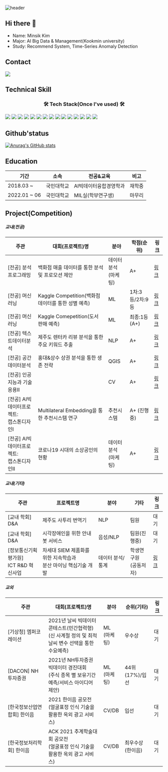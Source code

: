 ![header](https://capsule-render.vercel.app/api?type=waving&colo=auto&height=200&section=header&text=Welcome%20to%20Minsik's%20Github&fontSize=50)

## Hi there 👋
- Name: Minsik Kim
- Major: AI Big Data & Management(Kookmin university)
- Study: Recommend System, Time-Series Anomaly Detection

## Contact
<img src="https://img.shields.io/badge/animo1349@gmail.com-EA4335?style=for-the-badge&logo=Gmail&logoColor=white"> 

## Technical Skill
<h3 align="center"><b>🛠 Tech Stack(Once I've used) 🛠</b></h3>

<img src="https://img.shields.io/badge/Python-3776AB?style=for-the-badge&logo=Python&logoColor=white"> <img src="https://img.shields.io/badge/PyTorch-EE4C2C?style=for-the-badge&logo=PyTorch&logoColor=white"> <img src="https://img.shields.io/badge/TensorFlow-FF6F00?style=for-the-badge&logo=TensorFlow&logoColor=white"> <img src="https://img.shields.io/badge/MySQL-4479A1?style=for-the-badge&logo=MySQL&logoColor=white"> <img src="https://img.shields.io/badge/Qgis-589632?style=for-the-badge&logo=Qgis&logoColor=white"> <img src="https://img.shields.io/badge/Jupyter-F37626?style=for-the-badge&logo=Jupyter&logoColor=white"> <img src="https://img.shields.io/badge/Google Colab-F9AB00?style=for-the-badge&logo=Google Colab&logoColor=white">  <img src="https://img.shields.io/badge/PyCharm-000000?style=for-the-badge&logo=PyCharm&logoColor=white"> <img src="https://img.shields.io/badge/C++-00599C?style=for-the-badge&logo=C++&logoColor=white"> <img src="https://img.shields.io/badge/Wireshark-1679A7?style=for-the-badge&logo=Wireshark&logoColor=white"> <img src="https://img.shields.io/badge/Raspberry Pi-A22846?style=for-the-badge&logo=Raspberry Pi&logoColor=white"> <img src="https://img.shields.io/badge/Excel-217346?style=for-the-badge&logo=Excel&logoColor=white"> <img src="https://img.shields.io/badge/Notion-000000?style=for-the-badge&logo=Notion&logoColor=white"> <img src="https://img.shields.io/badge/Slack-4A154B?style=for-the-badge&logo=Slack&logoColor=white"> <img src="https://img.shields.io/badge/GitHub-181717?style=for-the-badge&logo=GitHub&logoColor=white"> 


## Github'status
[![Anurag's GitHub stats](https://github-readme-stats.vercel.app/api?username=minsik1349)](https://github.com/minsik1349/github-readme-stats)


## Education
|기간|소속|전공&교육|비고|
|------|---|---|---|
|2018.03 ~|국민대학교|AI빅데이터융합경영학과|재학중|
|2022.01 ~ 06|국민대학교|MIL실(학부연구생)|마무리|

## Project(Competition)

##### 교내(전공)
|주관|대회(프로젝트)명|분야|학점(순위)|링크|
|------|---|---|---|---|
|[전공] 분석프로그래밍|백화점 매출 데이터를 통한 분석 및 프로모션 제안|데이터 분석 <br/> (마케팅)|A+|[링크](https://github.com/minsik1349/Major_Project/tree/main/%EB%B6%84%EC%84%9D%ED%94%84%EB%A1%9C%EA%B7%B8%EB%9E%98%EB%B0%8D)|
|[전공] 머신러닝|Kaggle Competition(백화점 데이터를 통한 성별 예측)|ML|1차:3등/2차:9등|[링크](https://github.com/minsik1349/Major_Project/tree/main/Machine%20learning(Competition))|
|[전공] 머신러닝|Kaggle Comepetition(도서 판매 예측)|ML|최종:1등(A+)|[링크](https://github.com/minsik1349/Major_Project/tree/main/Machine%20learning(Competition))|
|[전공] 텍스트데이터분석|제주도 렌터카 리뷰 분석을 통한 주요 키워드 추출|NLP|A+|[링크](https://github.com/minsik1349/Major_Project/tree/main/%ED%85%8D%EC%8A%A4%ED%8A%B8%EB%8D%B0%EC%9D%B4%ED%84%B0%EB%B6%84%EC%84%9D)|
|[전공] 공간데이터분석|홍대&상수 상권 분석을 통한 생존 전략|QGIS|A+|[링크](https://github.com/minsik1349/Major_Project/tree/main/%EA%B3%B5%EA%B0%84%EB%8D%B0%EC%9D%B4%ED%84%B0%EB%B6%84%EC%84%9D)|
|[전공] 인공지능과 기술응용Ⅱ||CV|A+|[링크](https://github.com/minsik1349/Major_Project/tree/main/%EC%9D%B8%EA%B3%B5%EC%A7%80%EB%8A%A5%EA%B8%B0%EC%88%A0%EA%B3%BC%EC%9D%91%EC%9A%A9%E2%85%A1)|
|[전공] AI빅데이터프로젝트:<br/> 캡스톤디자인Ⅰ|Multilateral Embedding을 통한 추천시스템 연구|추천시스템|A+ (진행중)|[링크](https://github.com/minsik1349/Major_Project/tree/main/AI%EB%B9%85%EB%8D%B0%EC%9D%B4%ED%84%B0%ED%94%84%EB%A1%9C%EC%A0%9D%ED%8A%B8:%EC%BA%A1%EC%8A%A4%ED%86%A4%EB%94%94%EC%9E%90%EC%9D%B8%E2%85%A0)|
|[전공] AI빅데이터프로젝트:<br/>캡스톤디자인Ⅱ|코로나19 시대의 소상공인의 현황|데이터 분석 <br/> (마케팅)|A+|[링크](https://github.com/minsik1349/Major_Project/tree/main/AI%EB%B9%85%EB%8D%B0%EC%9D%B4%ED%84%B0%ED%94%84%EB%A1%9C%EC%A0%9D%ED%8A%B8:%EC%BA%A1%EC%8A%A4%ED%86%A4%EB%94%94%EC%9E%90%EC%9D%B8%E2%85%A1)|

##### 교내(기타)
|주관|프로젝트명|분야|기타|링크|
|------|---|---|---|---|
|[교내 학회] D&A|제주도 사투리 번역기|NLP|팀원|대기|
|[교내 학회] D&A|시각장애인을 위한 안내 봇 서비스|음성/NLP|팀원(진행중)|대기|
|[정보통신기획평가원] <br/> ICT R&D 혁신사업|차세대 SIEM 제품화를 위한 지속학습과 <br/>분산 마이닝 핵심기술 개발|데이터 분석/통계|학생연구원<br/>(공동저자)|[링크](https://github.com/minsik1349/ICT_RanD_Project/blob/main/README.md)|

##### 교외
|주관|대회(프로젝트)명|분야|순위(기타)|링크|
|------|---|---|---|---|
|[기상청] 엠퍼코레이션|2021년 날씨 빅데이터 콘테스트(민간협력형) <br/> (신 사계절 정의 및 최적 날씨 변수 선택을 통한 수요예측)|ML <br/> (마케팅)|우수상|대기|
|[DACON] NH 투자증권|2021년 NH투자증권 빅데이터 경진대회 <br/> (주식 종목 별 보유기간 예측/서비스 아이디어 제안)|ML <br/> (마케팅)|44위(17%)/입선|대기|
|[한국정보산업연합회] 한이음|2021 한이음 공모전 <br/> (얼굴표정 인식 기술을 활용한 옥외 광고 서비스)|CV/DB|입선|대기|
|[한국정보처리학회] 한이음|ACK 2021 추계학술대회 공모전 <br> (얼굴표정 인식 기술을 활용한 옥외 광고 서비스)|CV/DB|최우수상(한이음)|대기|


